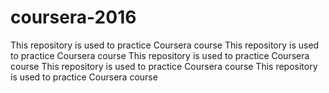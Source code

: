 # coursera-2016
This repository is used to practice Coursera course
This repository is used to practice Coursera course
This repository is used to practice Coursera course
This repository is used to practice Coursera course
This repository is used to practice Coursera course
